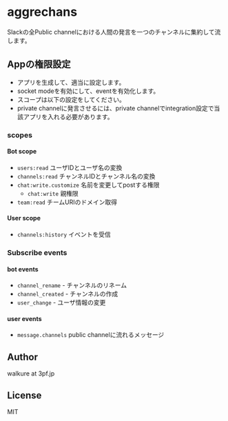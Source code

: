 # aggrechans

Slackの全Public channelにおける人間の発言を一つのチャンネルに集約して流します。

## Appの権限設定

- アプリを生成して、適当に設定します。
- socket modeを有効にして、eventを有効化します。
- スコープは以下の設定をしてください。
- private channelに発言させるには、private channelでintegration設定で当該アプリを入れる必要があります。

### scopes

#### Bot scope

- `users:read` ユーザIDとユーザ名の変換
- `channels:read` チャンネルIDとチャンネル名の変換
- `chat:write.customize` 名前を変更してpostする権限
  - `chat:write` 親権限
- `team:read` チームURIのドメイン取得

#### User scope

- `channels:history` イベントを受信

### Subscribe events

#### bot events

- `channel_rename` - チャンネルのリネーム
- `channel_created` - チャンネルの作成
- `user_change` - ユーザ情報の変更

#### user events

- `message.channels` public channelに流れるメッセージ

## Author

walkure at 3pf.jp

## License

MIT

